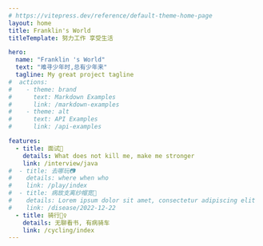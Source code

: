 ```yaml
---
# https://vitepress.dev/reference/default-theme-home-page
layout: home
title: Franklin's World
titleTemplate: 努力工作 享受生活

hero:
  name: "Franklin 's World"
  text: "难寻少年时,总有少年来"
  tagline: My great project tagline
#  actions:
#    - theme: brand
#      text: Markdown Examples
#      link: /markdown-examples
#    - theme: alt
#      text: API Examples
#      link: /api-examples

features:
  - title: 面试📔
    details: What does not kill me, make me stronger
    link: /interview/java
#  - title: 去哪玩📷
#    details: where when who
#    link: /play/index
#  - title: 病故支离纱帽宽🤕
#    details: Lorem ipsum dolor sit amet, consectetur adipiscing elit
#    link: /disease/2022-12-22
  - title: 骑行🚴‍♀️
    details: 无聊看书, 有病骑车
    link: /cycling/index
---
```


